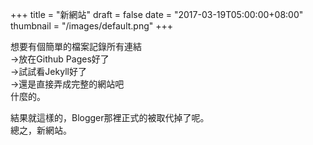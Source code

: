 +++
title = "新網站"
draft = false
date = "2017-03-19T05:00:00+08:00"
thumbnail = "/images/default.png"
+++

想要有個簡單的檔案記錄所有連結  
→放在Github Pages好了  
→試試看Jekyll好了  
→還是直接弄成完整的網站吧  
什麼的。  

結果就這樣的，Blogger那裡正式的被取代掉了呢。  
總之，新網站。
